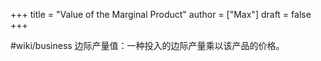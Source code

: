 +++
title = "Value of the Marginal Product"
author = ["Max"]
draft = false
+++

\#wiki/business
边际产量值：一种投入的边际产量乘以该产品的价格。
